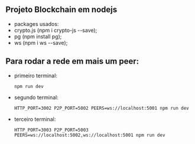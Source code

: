 ## Projeto Blockchain em nodejs
- packages usados:
 - crypto.js (npm i crypto-js --save);
 - pg (npm install pg);
 - ws (npm i ws --save);

## Para rodar a rede em mais um peer:
- primeiro terminal:
    ```
    npm run dev
    ```
- segundo terminal:
    ```
    HTTP_PORT=3002 P2P_PORT=5002 PEERS=ws://localhost:5001 npm run dev
    ```
- terceiro terminal:
    ```
    HTTP_PORT=3003 P2P_PORT=5003 PEERS=ws://localhost:5002,ws://localhost:5001 npm run dev
    ```